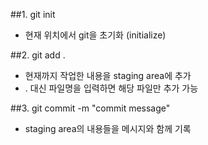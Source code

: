 ##1. git init
 - 현재 위치에서 git을 초기화 (initialize)

##2. git add .
 - 현재까지 작업한 내용을 staging area에 추가
 - . 대신 파일명을 입력하면 해당 파일만 추가 가능

##3. git commit -m "commit message"
 - staging area의 내용들을 메시지와 함께 기록
